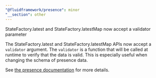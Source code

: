 ```yaml
---
"@fluidframework/presence": minor
"__section": other
---
```

StateFactory.latest and StateFactory.latestMap now accept a validator parameter

The StateFactory.latest and StateFactory.latestMap APIs now accept a `validator` argument. The `validator` is a function
that will be called at runtime to verify that the data is valid. This is especially useful when changing the schema of
presence data.

See [the presence documentation](https://fluidframework.com/docs/build/presence) for more details.
